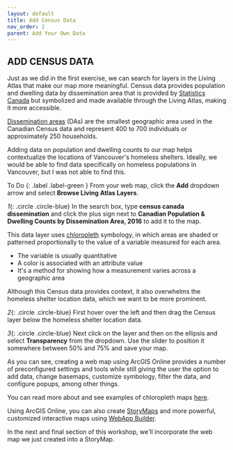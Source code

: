 ```yaml
---
layout: default
title: Add Census Data
nav_order: 2
parent: Add Your Own Data
---
```


## ADD CENSUS DATA

Just as we did in the first exercise, we can search for layers in the Living Atlas that make our map more meaningful.
Census data provides population and dwelling data by dissemination area that is provided by [Statistics Canada](https://open.canada.ca/data/en/dataset/3cf36302-1060-444e-988a-d97b6db5ad24) but symbolized and made available through the Living Atlas, making it more accessible.

[Dissemination areas](https://www12.statcan.gc.ca/census-recensement/2011/ref/dict/geo021-eng.cfm) (DAs) are the smallest geographic area used in the Canadian Census data and represent 400 to 700 individuals or approximately 250 households.

Adding data on population and dwelling counts to our map helps contextualize the locations of Vancouver's homeless shelters. Ideally, we would be able to find data specifically on homeless populations in Vancouver, but I was not able to find this.

To Do
{: .label .label-green }
From your web map, click the **Add** dropdown arrow and select **Browse Living Atlas Layers**.

*1*{: .circle .circle-blue} In the search box, type **census canada dissemination** and click the plus sign next to **Canadian Population & Dwelling Counts by Dissemination Area, 2016** to add it to the map.

This data layer uses [chloropleth](http://wiki.gis.com/wiki/index.php/Choropleth_map) symbology, in which areas are shaded or patterned proportionally to the value of a variable measured for each area.

- The variable is usually quantitative
- A color is associated with an attribute value
- It's a method for showing how a measurement varies across a geographic area

Although this Census data provides context, it also overwhelms the homeless shelter location data, which we want to be more prominent.

*2*{: .circle .circle-blue} First hover over the left and then drag the Census layer below the homeless shelter location data.

*3*{: .circle .circle-blue} Next click on the layer and then on the ellipsis and select **Transparency** from the dropdown.
Use the slider to position it somewhere between 50% and 75% and save your map.

As you can see, creating a web map using ArcGIS Online provides a number of preconfigured settings and tools while still giving the user the option to add data, change basemaps, customize symbology, filter the data, and configure popups, among other things.

You can read more about and see examples of chloropleth maps [here](https://arcg.is/15Xffe).

Using ArcGIS Online, you can also create [StoryMaps](https://storymaps.arcgis.com/stories) and more powerful, customized interactive maps using [WebApp Builder](https://www.esri.com/en-us/arcgis/products/web-appbuilder/overview).

In the next and final section of this workshop, we'll incorporate the web map we just created into a StoryMap.
